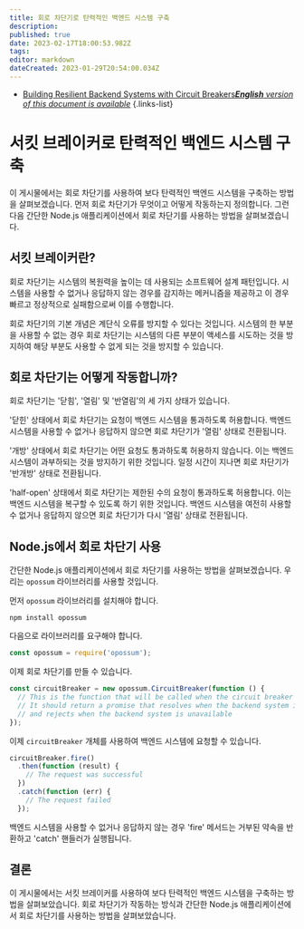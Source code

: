 ```yaml
---
title: 회로 차단기로 탄력적인 백엔드 시스템 구축
description: 
published: true
date: 2023-02-17T18:00:53.982Z
tags: 
editor: markdown
dateCreated: 2023-01-29T20:54:00.034Z
---
```


- [Building Resilient Backend Systems with Circuit Breakers***English** version of this document is available*](/en/Knowledge-base/Backend/building-resilient-backend-systems-with-circuit-breakers)
{.links-list}


# 서킷 브레이커로 탄력적인 백엔드 시스템 구축

이 게시물에서는 회로 차단기를 사용하여 보다 탄력적인 백엔드 시스템을 구축하는 방법을 살펴보겠습니다. 먼저 회로 차단기가 무엇이고 어떻게 작동하는지 정의합니다. 그런 다음 간단한 Node.js 애플리케이션에서 회로 차단기를 사용하는 방법을 살펴보겠습니다.

## 서킷 브레이커란?

회로 차단기는 시스템의 복원력을 높이는 데 사용되는 소프트웨어 설계 패턴입니다. 시스템을 사용할 수 없거나 응답하지 않는 경우를 감지하는 메커니즘을 제공하고 이 경우 빠르고 정상적으로 실패함으로써 이를 수행합니다.

회로 차단기의 기본 개념은 계단식 오류를 방지할 수 있다는 것입니다. 시스템의 한 부분을 사용할 수 없는 경우 회로 차단기는 시스템의 다른 부분이 액세스를 시도하는 것을 방지하여 해당 부분도 사용할 수 없게 되는 것을 방지할 수 있습니다.

## 회로 차단기는 어떻게 작동합니까?

회로 차단기는 '닫힘', '열림' 및 '반열림'의 세 가지 상태가 있습니다.

'닫힌' 상태에서 회로 차단기는 요청이 백엔드 시스템을 통과하도록 허용합니다. 백엔드 시스템을 사용할 수 없거나 응답하지 않으면 회로 차단기가 '열림' 상태로 전환됩니다.

'개방' 상태에서 회로 차단기는 어떤 요청도 통과하도록 허용하지 않습니다. 이는 백엔드 시스템이 과부하되는 것을 방지하기 위한 것입니다. 일정 시간이 지나면 회로 차단기가 '반개방' 상태로 전환됩니다.

'half-open' 상태에서 회로 차단기는 제한된 수의 요청이 통과하도록 허용합니다. 이는 백엔드 시스템을 복구할 수 있도록 하기 위한 것입니다. 백엔드 시스템을 여전히 사용할 수 없거나 응답하지 않으면 회로 차단기가 다시 '열림' 상태로 전환됩니다.

## Node.js에서 회로 차단기 사용

간단한 Node.js 애플리케이션에서 회로 차단기를 사용하는 방법을 살펴보겠습니다. 우리는 `opossum` 라이브러리를 사용할 것입니다.

먼저 `opossum` 라이브러리를 설치해야 합니다.

```
npm install opossum
```

다음으로 라이브러리를 요구해야 합니다.

```javascript
const opossum = require('opossum');
```

이제 회로 차단기를 만들 수 있습니다.

```javascript
const circuitBreaker = new opossum.CircuitBreaker(function () {
  // This is the function that will be called when the circuit breaker is `closed`
  // It should return a promise that resolves when the backend system is available
  // and rejects when the backend system is unavailable
});
```

이제 `circuitBreaker` 개체를 사용하여 백엔드 시스템에 요청할 수 있습니다.

```javascript
circuitBreaker.fire()
  .then(function (result) {
    // The request was successful
  })
  .catch(function (err) {
    // The request failed
  });
```

백엔드 시스템을 사용할 수 없거나 응답하지 않는 경우 'fire' 메서드는 거부된 약속을 반환하고 'catch' 핸들러가 실행됩니다.

## 결론

이 게시물에서는 서킷 브레이커를 사용하여 보다 탄력적인 백엔드 시스템을 구축하는 방법을 살펴보았습니다. 회로 차단기가 작동하는 방식과 간단한 Node.js 애플리케이션에서 회로 차단기를 사용하는 방법을 살펴보았습니다.